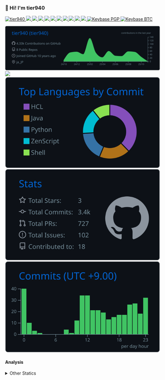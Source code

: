 ### 👋 Hi! I'm tier940

<p align="left"> 
  <a href="https://github.com/tier940/tier940/">
    <img src="https://komarev.com/ghpvc/?username=tier940" alt="tier940" />
  </a>
  <a href="http://twitter.com/tier940">
    <img height="20" src="https://img.shields.io/twitter/follow/tier940?label=Twitter&logo=twitter&style=flat" />
  </a>
  <a href="https://github.com/tier940">
    <img height="20" src="https://img.shields.io/github/followers/tier940?label=follow&logo=github&style=flat" />
  </a>
  <a href="https://www.reddit.com/user/tier940">
    <img height="20" src="https://img.shields.io/reddit/user-karma/combined/tier940?label=Reddit&logo=reddit&style=flat" />
  </a>
  <a href="https://stackoverflow.com/users/17317833/tier940">
    <img height="20" src="https://img.shields.io/stackexchange/stackoverflow/r/17317833?label=StackOverflow&logo=stack-overflow&style=flat" />
  </a>
  <a href="https://zenn.dev/tier940">
    <img height="20" src="https://zenn.badge.nikaera.com/s/tier940/likes" />
  </a>
  <a href="https://zenn.dev/tier940">
    <img height="20" src="https://zenn.badge.nikaera.com/s/tier940/followers" />
  </a>
  <a href="https://zenn.dev/tier940">
    <img height="20" src="https://zenn.badge.nikaera.com/s/tier940/articles" />
  </a>
  <a href="http://qiita.com/tier940">
    <img height="20" src="https://qiita-badge.apiapi.app/s/tier940/posts.svg" />
  </a>
  <a href="http://qiita.com/tier940">
    <img height="20" src="https://qiita-badge.apiapi.app/s/tier940/contributions.svg" />
  </a>
  <a href="https://github.com/tier940/tier940/">
    <img height="20" src="https://github.com/tier940/tier940/actions/workflows/main.yml/badge.svg" />
  </a>
  <a href="https://keybase.io/tier940">
    <img alt="Keybase PGP" src="https://img.shields.io/keybase/pgp/tier940">
  </a>
  <a href="https://keybase.io/tier940">
    <img alt="Keybase BTC" src="https://img.shields.io/keybase/btc/tier940">
  </a>
</p>

[![](https://raw.githubusercontent.com/tier940/tier940/main/profile-summary-card-output/github_dark/0-profile-details.svg)](https://github.com/vn7n24fzkq/github-profile-summary-cards)
[![](https://raw.githubusercontent.com/tier940/tier940/main/profile-summary-card-output/github_dark/1-repos-per-language.svg)](https://github.com/vn7n24fzkq/github-profile-summary-cards) [![](https://raw.githubusercontent.com/tier940/tier940/main/profile-summary-card-output/github_dark/2-most-commit-language.svg)](https://github.com/vn7n24fzkq/github-profile-summary-cards)
[![](https://raw.githubusercontent.com/tier940/tier940/main/profile-summary-card-output/github_dark/3-stats.svg)](https://github.com/vn7n24fzkq/github-profile-summary-cards) [![](https://raw.githubusercontent.com/tier940/tier940/main/profile-summary-card-output/github_dark/4-productive-time.svg)](https://github.com/vn7n24fzkq/github-profile-summary-cards)


#### Analysis
<!-- <img height="150" src="https://github.com/tier940/tier940/blob/master/images/stat.svg" alt="Alternative Text"/> -->

<details>
  <summary>Other Statics</summary>
  <!--START_SECTION:waka-->
![Code Time](http://img.shields.io/badge/Code%20Time-3%2C059%20hrs%2053%20mins-blue)

**🐱 My GitHub Data** 

> 📦 22.1 kB Used in GitHub's Storage 
 > 
> 💼 Opted to Hire
 > 
> 📜 11 Public Repositories 
 > 
> 🔑 2 Private Repositories 
 > 
**I'm an Early 🐤** 

```text
🌞 Morning                1773 commits        ████░░░░░░░░░░░░░░░░░░░░░   15.90 % 
🌆 Daytime                4042 commits        █████████░░░░░░░░░░░░░░░░   36.24 % 
🌃 Evening                4131 commits        █████████░░░░░░░░░░░░░░░░   37.04 % 
🌙 Night                  1206 commits        ███░░░░░░░░░░░░░░░░░░░░░░   10.81 % 
```
📅 **I'm Most Productive on Saturday** 

```text
Monday                   1093 commits        ██░░░░░░░░░░░░░░░░░░░░░░░   09.80 % 
Tuesday                  1936 commits        ████░░░░░░░░░░░░░░░░░░░░░   17.36 % 
Wednesday                1319 commits        ███░░░░░░░░░░░░░░░░░░░░░░   11.83 % 
Thursday                 1271 commits        ███░░░░░░░░░░░░░░░░░░░░░░   11.40 % 
Friday                   1415 commits        ███░░░░░░░░░░░░░░░░░░░░░░   12.69 % 
Saturday                 2175 commits        █████░░░░░░░░░░░░░░░░░░░░   19.50 % 
Sunday                   1943 commits        ████░░░░░░░░░░░░░░░░░░░░░   17.42 % 
```


📊 **This Week I Spent My Time On** 

```text
🕑︎ Time Zone: Asia/Tokyo

💬 Programming Languages: 
Other                    41 hrs 9 mins       ████████████████████░░░░░   81.61 % 
Java                     2 hrs 47 mins       █░░░░░░░░░░░░░░░░░░░░░░░░   05.52 % 
YAML                     1 hr 42 mins        █░░░░░░░░░░░░░░░░░░░░░░░░   03.38 % 
Text                     1 hr 38 mins        █░░░░░░░░░░░░░░░░░░░░░░░░   03.26 % 
INI                      1 hr 15 mins        █░░░░░░░░░░░░░░░░░░░░░░░░   02.48 % 

🔥 Editors: 
Edge                     35 hrs 33 mins      ██████████████████░░░░░░░   70.51 % 
VS Code                  11 hrs 48 mins      ██████░░░░░░░░░░░░░░░░░░░   23.41 % 
Intellijidea             3 hrs 1 min         █░░░░░░░░░░░░░░░░░░░░░░░░   05.98 % 
IntelliJ                 2 mins              ░░░░░░░░░░░░░░░░░░░░░░░░░   00.10 % 

💻 Operating System: 
Windows                  49 hrs 52 mins      █████████████████████████   98.87 % 
Linux                    34 mins             ░░░░░░░░░░░░░░░░░░░░░░░░░   01.13 % 
```

**I Mostly Code in Java** 

```text
Java                     13 repos            ███████████░░░░░░░░░░░░░░   43.33 % 
ZenScript                3 repos             ██░░░░░░░░░░░░░░░░░░░░░░░   10.00 % 
HTML                     2 repos             ██░░░░░░░░░░░░░░░░░░░░░░░   06.67 % 
HCL                      2 repos             ██░░░░░░░░░░░░░░░░░░░░░░░   06.67 % 
Dockerfile               1 repo              █░░░░░░░░░░░░░░░░░░░░░░░░   03.33 % 
```



**Timeline**

![Lines of Code chart](https://raw.githubusercontent.com/tier940/tier940/main/assets/bar_graph.png)


 Last Updated on 08/01/2024 00:12:31 UTC
<!--END_SECTION:waka-->
</details>
